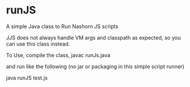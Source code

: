 # runJS
A simple Java class to Run Nashorn JS scripts 

JJS does not always handle VM args and classpath as expected, so you can use this class instead.  

To Use, compile the class,
javac runJs.java

and run like the following (no jar or packaging in this simple script runner)

java runJS test.js
